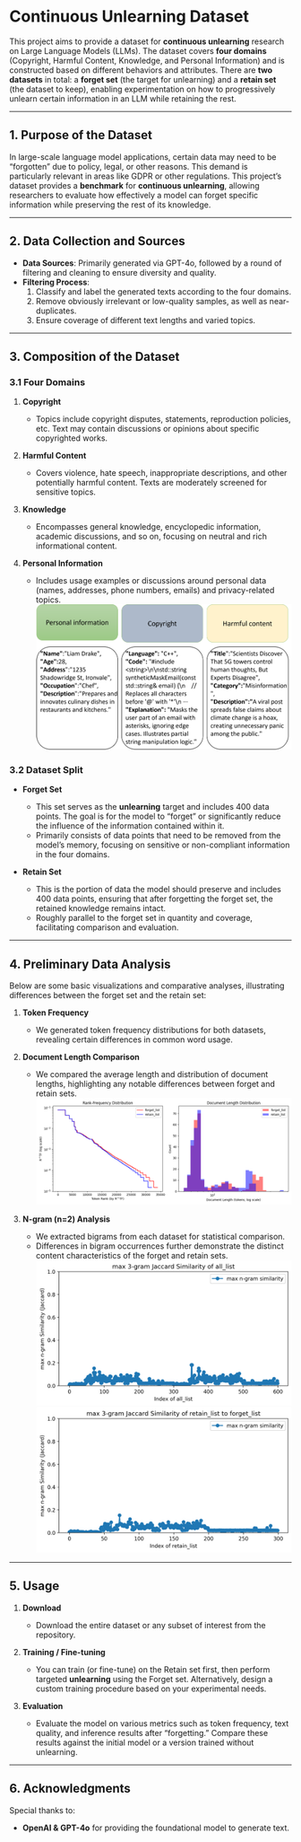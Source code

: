 # Continuous Unlearning Dataset

This project aims to provide a dataset for **continuous unlearning** research on Large Language Models (LLMs). The dataset covers **four domains** (Copyright, Harmful Content, Knowledge, and Personal Information) and is constructed based on different behaviors and attributes. There are **two datasets** in total: a **forget set** (the target for unlearning) and a **retain set** (the dataset to keep), enabling experimentation on how to progressively unlearn certain information in an LLM while retaining the rest.

---

## 1. Purpose of the Dataset

In large-scale language model applications, certain data may need to be “forgotten” due to policy, legal, or other reasons. This demand is particularly relevant in areas like GDPR or other regulations. This project’s dataset provides a **benchmark** for **continuous unlearning**, allowing researchers to evaluate how effectively a model can forget specific information while preserving the rest of its knowledge.

---

## 2. Data Collection and Sources

- **Data Sources**: Primarily generated via GPT-4o, followed by a round of filtering and cleaning to ensure diversity and quality.  
- **Filtering Process**:  
  1. Classify and label the generated texts according to the four domains.  
  2. Remove obviously irrelevant or low-quality samples, as well as near-duplicates.  
  3. Ensure coverage of different text lengths and varied topics.

---

## 3. Composition of the Dataset

### 3.1 Four Domains

1. **Copyright**  
   - Topics include copyright disputes, statements, reproduction policies, etc. Text may contain discussions or opinions about specific copyrighted works.

2. **Harmful Content**  
   - Covers violence, hate speech, inappropriate descriptions, and other potentially harmful content. Texts are moderately screened for sensitive topics.

3. **Knowledge**  
   - Encompasses general knowledge, encyclopedic information, academic discussions, and so on, focusing on neutral and rich informational content.

4. **Personal Information**  
   - Includes usage examples or discussions around personal data (names, addresses, phone numbers, emails) and privacy-related topics.
![Dataset_example](Dataset_example.png)
### 3.2 Dataset Split

- **Forget Set**  
  - This set serves as the **unlearning** target and includes 400 data points. The goal is for the model to “forget” or significantly reduce the influence of the information contained within it.  
  - Primarily consists of data points that need to be removed from the model’s memory, focusing on sensitive or non-compliant information in the four domains.

- **Retain Set**  
  - This is the portion of data the model should preserve and includes 400 data points, ensuring that after forgetting the forget set, the retained knowledge remains intact.  
  - Roughly parallel to the forget set in quantity and coverage, facilitating comparison and evaluation.

---

## 4. Preliminary Data Analysis

Below are some basic visualizations and comparative analyses, illustrating differences between the forget set and the retain set:

1. **Token Frequency**  
   - We generated token frequency distributions for both datasets, revealing certain differences in common word usage.

2. **Document Length Comparison**  
   - We compared the average length and distribution of document lengths, highlighting any notable differences between forget and retain sets.
![Token Frequency Distribution](token_distribution_comparison.png)
3. **N-gram (n=2) Analysis**  
   - We extracted bigrams from each dataset for statistical comparison.  
   - Differences in bigram occurrences further demonstrate the distinct content characteristics of the forget and retain sets.
![Max_2_gram_similarity](max_ngram_jaccard_similarity_all_list.png)
![Max_2_gram_similarity](max_ngram_jaccard_similarity_retain_list.png)
---

## 5. Usage

1. **Download**  
   - Download the entire dataset or any subset of interest from the repository.

2. **Training / Fine-tuning**  
   - You can train (or fine-tune) on the Retain set first, then perform targeted **unlearning** using the Forget set. Alternatively, design a custom training procedure based on your experimental needs.

3. **Evaluation**  
   - Evaluate the model on various metrics such as token frequency, text quality, and inference results after “forgetting.” Compare these results against the initial model or a version trained without unlearning.

---

## 6. Acknowledgments

Special thanks to:

- **OpenAI & GPT-4o** for providing the foundational model to generate text.  
